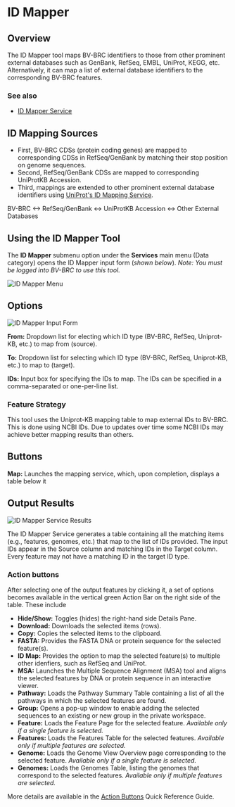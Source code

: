 # ID Mapper

## Overview
The ID Mapper tool maps BV-BRC identifiers to those from other prominent external databases such as GenBank, RefSeq, EMBL, UniProt, KEGG, etc. Alternatively, it can map a list of external database identifiers to the corresponding BV-BRC features. 

### See also
* [ID Mapper Service](https://alpha.bv-brc.org/app/IDMapper)

## ID Mapping Sources
  * First, BV-BRC CDSs (protein coding genes) are mapped to
    corresponding CDSs in RefSeq/GenBank by matching their stop position
    on genome sequences.
  * Second, RefSeq/GenBank CDSs are mapped to corresponding UniProtKB
    Accession.
  * Third, mappings are extended to other prominent external database
    identifiers using [UniProt's ID Mapping Service](http://www.uniprot.org/mapping/).

BV-BRC <-> RefSeq/GenBank <-> UniProtKB Accession <-> Other External Databases

## Using the ID Mapper Tool
The **ID Mapper** submenu option under the **Services** main menu (Data category) opens the ID Mapper input form (*shown below*). *Note: You must be logged into BV-BRC to use this tool.*

![ID Mapper Menu](../images/services_menu.png)

## Options
![ID Mapper Input Form](../images/id_mapper_input_form.png) 

**From:** Dropdown list for electing which ID type (BV-BRC, RefSeq, Uniprot-KB, etc.) to map from (source).

**To:** Dropdown list for selecting which ID type (BV-BRC, RefSeq, Uniprot-KB, etc.) to map to (target). 

**IDs:** Input box for specifying the IDs to map.  The IDs can be specified in a comma-separated or one-per-line list.

### Feature Strategy 
This tool uses the Uniprot-KB mapping table to map external IDs to BV-BRC. This is done using NCBI IDs. Due to updates over time some NCBI IDs may achieve better mapping results than others. 

## Buttons
**Map:** Launches the mapping service, which, upon completion, displays a table below it 

## Output Results
![ID Mapper Service Results](../images/id_mapper_service_results.png) 

The ID Mapper Service generates a table containing all the matching items (e.g., features, genomes, etc.) that map to the list of IDs provided. The input IDs appear in the Source column and matching IDs in the Target column. Every feature may not have a matching ID in the target ID type.

### Action buttons
After selecting one of the output features by clicking it, a set of options becomes available in the vertical green Action Bar on the right side of the table.  These include

* **Hide/Show:** Toggles (hides) the right-hand side Details Pane.
* **Download:**  Downloads the selected items (rows).
* **Copy:** Copies the selected items to the clipboard.
* **FASTA:** Provides the FASTA DNA or protein sequence for the selected feature(s).
* **ID Map:** Provides the option to map the selected feature(s) to multiple other idenfiers, such as RefSeq and UniProt.
* **MSA:** Launches the Multiple Sequence Alignment (MSA) tool and aligns the selected features by DNA or protein sequence in an interactive viewer.
* **Pathway:** Loads the Pathway Summary Table containing a list of all the pathways in which the selected features are found.
* **Group:** Opens a pop-up window to enable adding the selected sequences to an existing or new group in the private workspace.
* **Feature:** Loads the Feature Page for the selected feature. *Available only if a single feature is selected.*
* **Features:** Loads the Features Table for the selected features. *Available only if multiple features are selected.*
* **Genome:** Loads the Genome View Overview page corresponding to the selected feature.  *Available only if a single feature is selected.*
* **Genomes:** Loads the Genomes Table, listing the genomes that correspond to the selected features. *Available only if multiple features are selected.*

More details are available in the [Action Buttons](/quick_references/action_bar) Quick Reference Guide.
